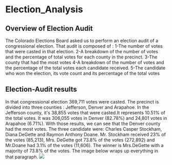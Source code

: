 # Election_Analysis

## Overview of Election Audit
The Colorado Elections Board asked us to perform an election audit of a congressional election. That audit is composed of : 
1-The number of votes that were casted in that election.
2-A breakdown of the number of votes and the percentage of total votes for each county in the precinct.
3-The county that had the most votes
4-A breakdown of the number of votes and the percentage of the total votes each candidate received.
5-The candidate who won the election, its vote count and its percentage of the total votes

## Election-Audit results
In that congressional election 369,711 votes were casted. The precinct is divided into three counties : Jefferson, Denver and Arapahoe. In the Jefferson county, it's 38,855 votes that were casted.It represents 10.51% of the total votes. It was 306,055 votes in Denver (82.78%) and 24,801 votes in Arapahoe (6.71%). With those results, we can see that the Denver county had the most votes. The three candidate were: Charles Casper Stockham, Diana DeGette and Raymon Anthony Doane. Mr. Stockham received 23% of the votes (85,213), Mrs. DeGette got 73.8% of the votes (272,892) and Mr.Doane had 3.1% of the votes (11,606). The winner is Mrs.DeGette with a majority of 73.8% of the votes. The image below wraps up everything in that paragraph. 
![](images/election_results.jpeg)
